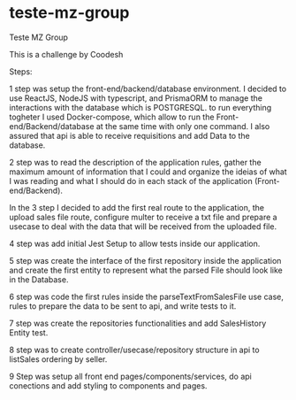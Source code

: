 # teste-mz-group
Teste MZ Group

This is a challenge by Coodesh

Steps:

1 step was setup the front-end/backend/database environment. I decided to use ReactJS, NodeJS with typescript, and PrismaORM to manage the interactions with the database which is POSTGRESQL. to run everything togheter I used Docker-compose, which allow to run the Front-end/Backend/database at the same time with only one command. I also assured that api is able to receive requisitions and add Data to the database.

2 step was to read the description of the application rules, gather the maximum amount of information that I could and organize the ideias of what I was reading and what I should do in each stack of the application (Front-end/Backend). 

In the 3 step I decided to add the first real route to the application, the upload sales file route, configure multer to receive a txt file and prepare a usecase to deal with the data that will be received from the uploaded file.

4 step was add initial Jest Setup to allow tests inside our application.

5 step was create the interface of the first repository inside the application and create the first entity to represent what the parsed File should look like in the Database.

6 step was code the first rules inside the parseTextFromSalesFile use case, rules to prepare the data to be sent to api, and write tests to it.

7 step was create the repositories functionalities and add SalesHistory Entity test.

8 step was to create controller/usecase/repository structure in api to listSales ordering by seller.

9 Step was setup all front end pages/components/services, do api conections and add styling to components and pages.
